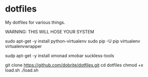 dotfiles
========

My dotfiles for various things.

WARNING: THIS WILL HOSE YOUR SYSTEM

sudo apt-get -y install python-virtualenv
sudo pip -U pip virtualenv virtualenvwrapper

sudp apt-get -y install xmonad xmobar suckless-tools

git clone https://github.com/dobrite/dotfiles.git
cd dotfiles
chmod +x load.sh
./load.sh
